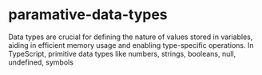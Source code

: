 # paramative-data-types
Data types are crucial for defining the nature of values stored in variables, aiding in efficient memory usage and enabling type-specific operations. In TypeScript, primitive data types like numbers, strings, booleans, null, undefined, symbols
